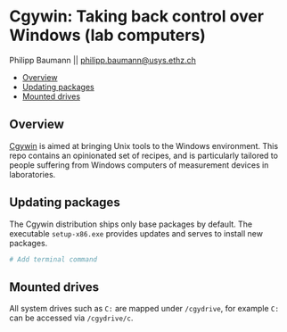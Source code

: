 Cgywin: Taking back control over Windows (lab computers)
================
Philipp Baumann || <philipp.baumann@usys.ethz.ch>

-   [Overview](#overview)
-   [Updating packages](#updating-packages)
-   [Mounted drives](#mounted-drives)

Overview
--------

[Cgywin](https://cygwin.com/) is aimed at bringing Unix tools to the Windows environment. This repo contains an opinionated set of recipes, and is particularly tailored to people suffering from Windows computers of measurement devices in laboratories.

Updating packages
-----------------

The Cgywin distribution ships only base packages by default. The executable `setup-x86.exe` provides updates and serves to install new packages.

``` bash
# Add terminal command
```

Mounted drives
--------------

All system drives such as `C:` are mapped under `/cgydrive`, for example `C:` can be accessed via `/cgydrive/c`.
